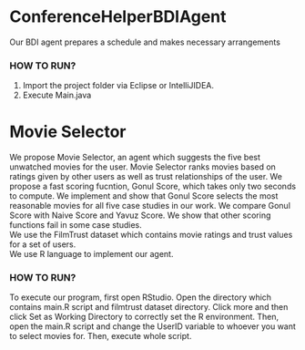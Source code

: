# ConferenceHelperBDIAgent
Our BDI agent prepares a schedule and makes necessary arrangements <br>

### HOW TO RUN?
1) Import the project folder via Eclipse or IntelliJIDEA.
2) Execute Main.java


# Movie Selector
We propose Movie Selector, an agent which suggests the five best unwatched movies for the user. Movie Selector ranks movies based on ratings given by other users as well as trust relationships of the user. We propose a fast scoring fucntion, Gonul Score, which takes only two seconds to compute. We implement and show that Gonul Score selects the most reasonable movies for all five case studies in our work. We compare Gonul Score with Naive Score and Yavuz Score. We show that other scoring functions fail in some case studies.<br>
We use the FilmTrust dataset which contains movie ratings and trust values for a set of users.<br>
We use R language to implement our agent.

### HOW TO RUN?
To execute our program, first open RStudio. Open the directory which contains main.R script and filmtrust dataset directory. Click more and then click Set as Working Directory to correctly set the R environment. Then, open the main.R script and change the UserID variable to whoever you want to select movies for. Then, execute whole script. 
